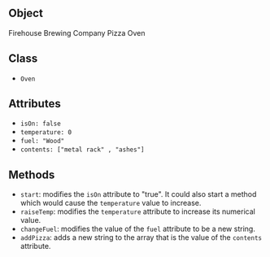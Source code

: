 ## Object

Firehouse Brewing Company Pizza Oven


## Class

- `Oven`


## Attributes

- `isOn: false`
- `temperature: 0`
- `fuel: "Wood"`
- `contents: ["metal rack" , "ashes"]`


## Methods

- `start`: modifies the `isOn` attribute to "true". It could also start a method which would cause the `temperature` value to increase.
- `raiseTemp`: modifies the `temperature` attribute to increase its numerical value.
- `changeFuel`: modifies the value of the `fuel` attribute to be a new string.
- `addPizza`: adds a new string to the array that is the value of the `contents` attribute.
